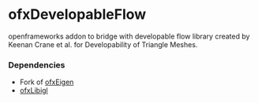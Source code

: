 # ofxDevelopableFlow

openframeworks addon to bridge with developable flow library created by Keenan Crane et al. for Developability of Triangle Meshes.

### Dependencies
- Fork of [ofxEigen](https://github.com/kkshmz/ofxEigen)
- [ofxLibigl](https://github.com/kkshmz/ofxLibigl)